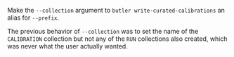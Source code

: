 Make the `--collection` argument to `butler write-curated-calibrations` an alias for `--prefix`.

The previous behavior of `--collection` was to set the name of the `CALIBRATION` collection but not any of the `RUN` collections also created, which was never what the user actually wanted.
